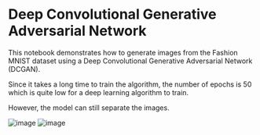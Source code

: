 # Deep Convolutional Generative Adversarial Network

This notebook demonstrates how to generate images from the Fashion MNIST dataset using a Deep Convolutional Generative Adversarial Network (DCGAN).

Since it takes a long time to train the algorithm, the number of epochs is 50 which is quite low for a deep learning algorithm to train.

However, the model can still separate the images.

![image](https://user-images.githubusercontent.com/61224886/94365750-0fa1d000-00dc-11eb-897b-2125d040e0b2.png)
![image](https://user-images.githubusercontent.com/61224886/94365757-1e888280-00dc-11eb-8242-f3b90d944053.png)
